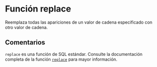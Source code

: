 ﻿---
Autogenerated: true
---

# Función  replace

Reemplaza todas las apariciones de un valor de cadena especificado con otro valor de cadena.

## Comentarios 

`replace` es una función de SQL estándar. Consulte la documentación completa de la función [`replace`](https://learn.microsoft.com/es-es/sql/t-sql/functions/replace-transact-sql) para mayor información.
